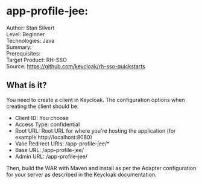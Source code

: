 # app-profile-jee: 

Author: Stan Silvert  
Level: Beginner  
Technologies: Java  
Summary:   
Prerequisites:  
Target Product: RH-SSO  
Source: <https://github.com/keycloak/rh-sso-quickstarts>  

What is it?
-----------

You need to create a client in Keycloak. The configuration options when creating the client should be:

* Client ID: You choose
* Access Type: confidential
* Root URL: Root URL for where you're hosting the application (for example http://localhost:8080)
* Valie Redirect URIs: /app-profile-jee/*
* Base URL: /app-profile-jee/
* Admin URL: /app-profile-jee/

Then, build the WAR with Maven and install as per the Adapter configuration for your server as described in the Keycloak documentation.
